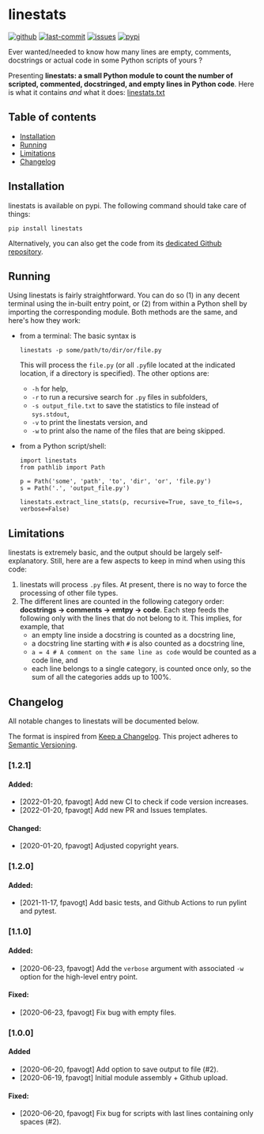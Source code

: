 # linestats

[![github](https://img.shields.io/github/release/fpavogt/linestats.svg)](https://github.com/fpavogt/linestats/releases)
[![last-commit](https://img.shields.io/github/last-commit/fpavogt/linestats.svg?colorB=e6c000)](https://github.com/fpavogt/linestats) [![issues](https://img.shields.io/github/issues/fpavogt/linestats.svg?colorB=b4001e)](https://github.com/fpavogt/linestats/issues)
[![pypi](https://img.shields.io/pypi/v/linestats.svg?colorB=<brightgreen>)](https://pypi.python.org/pypi/linestats/)


Ever wanted/needed to know how many lines are empty, comments, docstrings or actual code in some Python scripts of yours ?

Presenting **linestats: a small Python module to count the number of scripted, commented, docstringed, and empty lines in Python code**. Here is what it contains *and* what it does: [linestats.txt](https://github.com/fpavogt/linestats/blob/master/linestats.txt)

## Table of contents
- [Installation](#installation)
- [Running](#running)
- [Limitations](#limitations)
- [Changelog](#changelog)

## Installation

linestats is available on pypi. The following command should take care of things:
```
pip install linestats
```

Alternatively, you can also get the code from its [dedicated Github repository](https://github.com/fpavogt/linestats).

## Running
Using linestats is fairly straightforward. You can do so (1) in any decent terminal using the in-built entry point, or (2) from within a Python shell by importing the corresponding module. Both methods are the same, and here's how they work:
  * from a terminal: The basic syntax is
     ```
     linestats -p some/path/to/dir/or/file.py
     ```
     This will process the `file.py` (or all `.py`file located at the indicated location, if a directory is specified). The other options are:
     - `-h` for help,
     - `-r` to run a recursive search for `.py` files in subfolders,
     - `-s output_file.txt` to save the statistics to file instead of `sys.stdout`,
     - `-v` to print the linestats version, and
     - `-w` to print also the name of the files that are being skipped.

  * from a Python script/shell:
     ```python3
     import linestats
     from pathlib import Path

     p = Path('some', 'path', 'to', 'dir', 'or', 'file.py')
     s = Path('.', 'output_file.py')

     linestats.extract_line_stats(p, recursive=True, save_to_file=s, verbose=False)
     ```

## Limitations
linestats is extremely basic, and the output should be largely self-explanatory. Still, here are a few aspects to keep in mind when using this code:
1. linestats will process `.py` files. At present, there is no way to force the processing of other file types.
2. The different lines are counted in the following category order: **docstrings -> comments -> emtpy -> code**.
  Each step feeds the following only with the lines that do not belong to it. This implies, for example, that
    * an empty line inside a docstring is counted as a docstring line,
    * a docstring line starting with `#` is also counted as a docstring line,
    * `a = 4 # A comment on the same line as code` would be counted as a code line, and
    * each line belongs to a single category, is counted once only, so the sum of all the categories adds up to 100%.

## Changelog

All notable changes to linestats will be documented below.

The format is inspired from [Keep a Changelog](https://keepachangelog.com/en/1.0.0/).
This project adheres to [Semantic Versioning](https://semver.org/spec/v2.0.0.html).

[//]: # (### [Unreleased])
[//]: # (#### Added:)
[//]: # (#### Changed:)
[//]: # (#### Deprecated:)
[//]: # (#### Removed:)
[//]: # (#### Fixed:)
[//]: # (#### Security:)

### [1.2.1]
#### Added:
- [2022-01-20, fpavogt] Add new CI to check if code version increases.
- [2022-01-20, fpavogt] Add new PR and Issues templates.
#### Changed:
- [2020-01-20, fpavogt] Adjusted copyright years.

### [1.2.0]
#### Added:
- [2021-11-17, fpavogt] Add basic tests, and Github Actions to run pylint and pytest.
### [1.1.0]
#### Added:
 - [2020-06-23, fpavogt] Add the `verbose` argument with associated `-w` option for the high-level entry point.
#### Fixed:
 - [2020-06-23, fpavogt] Fix bug with empty files.

### [1.0.0]
#### Added
 - [2020-06-20, fpavogt] Add option to save output to file (#2).
 - [2020-06-19, fpavogt] Initial module assembly + Github upload.
#### Fixed:
 - [2020-06-20, fpavogt] Fix bug for scripts with last lines containing only spaces (#2).
